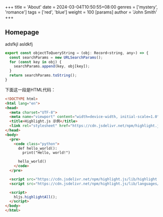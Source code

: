 +++
title = 'About'
date = 2024-03-04T10:50:55+08:00
genres = ['mystery', 'romance']
tags = ['red', 'blue']
weight = 100
[params]
  author = 'John Smith'
+++

## Homepage

adsfkjl
asldkfj 

``` javascript
export const objectToQueryString = (obj: Record<string, any>) => {
  const searchParams = new URLSearchParams();
  for (const key in obj) {
    searchParams.append(key, obj[key]);
  }
  return searchParams.toString();
}
```

下面这一段是HTML代码：

``` HTML
<!DOCTYPE html>
<html lang="en">
<head>
  <meta charset="UTF-8">
  <meta name="viewport" content="width=device-width, initial-scale=1.0">
  <title>Highlight.js 示例</title>
  <link rel="stylesheet" href="https://cdn.jsdelivr.net/npm/highlight.js/lib/styles/darcula.css">
</head>
<body>
  <pre>
    <code class="python">
      def hello_world():
        print("Hello, world!")

      hello_world()
    </code>
  </pre>

  <script src="https://cdn.jsdelivr.net/npm/highlight.js/lib/highlight.min.js"></script>
  <script src="https://cdn.jsdelivr.net/npm/highlight.js/lib/languages/python.min.js"></script>

  <script>
    hljs.highlightAll();
  </script>
</body>
</html>
```